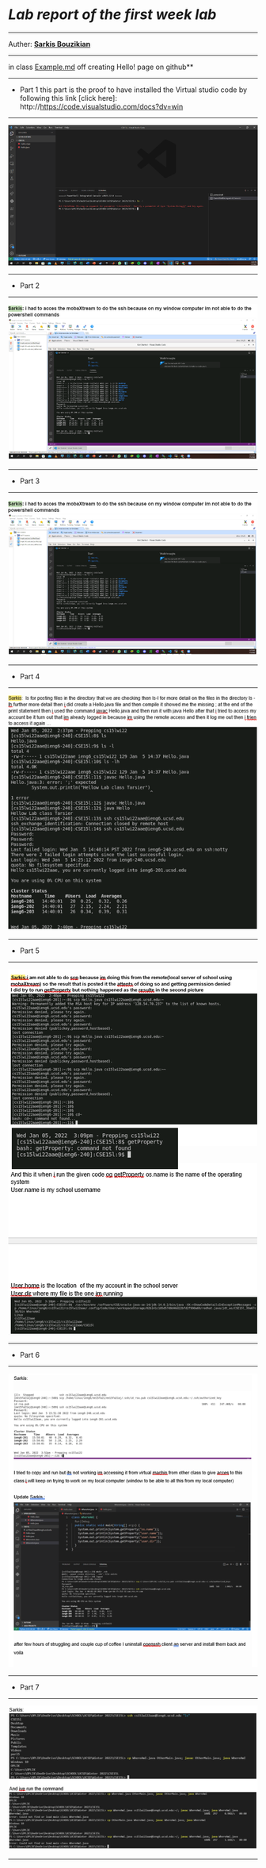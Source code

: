 
# ***Lab report of the first week lab***
---
Auther: **[Sarkis Bouzikian](https://github.com/oplikos)**


---
in class 
[Example.md](https://oplikos.github.io/cse15l-lab-reports/example.html)
off creating Hello! page on github**

---
* Part 1
  this part is the proof to have installed the Virtual studio code by following this link [click here]: http://https://code.visualstudio.com/docs?dv=win
---
![image](./1.png)

---

* Part 2
---
![image](./2.png)

---
* Part 3
---
![image](./3.png)

---
* Part 4
---
![image](./4.png)

---
* Part 5
---
![image](./5.png)

---
* Part 6
---
![image](./5.5.png)

---
* Part 7
---
![image](./6.png)

---
